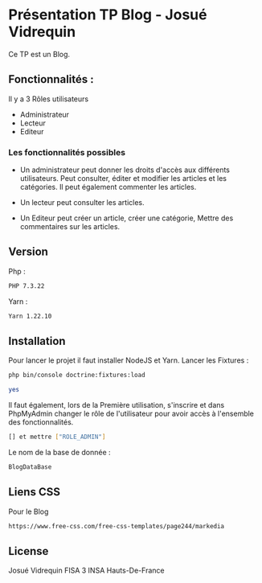 # Présentation TP Blog - Josué Vidrequin

Ce TP est un Blog. 

## Fonctionnalités : 

Il y a 3 Rôles utilisateurs 

- Administrateur 
- Lecteur 
- Editeur 


### Les fonctionnalités possibles 
- Un administrateur peut donner les droits d'accès aux différents utilisateurs. Peut consulter, éditer et modifier les articles et les catégories. Il peut également commenter les articles. 

- Un lecteur peut consulter les articles. 
- Un Editeur peut créer un article, créer une catégorie, Mettre des commentaires sur les articles. 

## Version


Php : 
```bash
PHP 7.3.22
```

Yarn : 
```bash
Yarn 1.22.10
```




## Installation

Pour lancer le projet il faut installer NodeJS et Yarn. 
Lancer les Fixtures : 
```bash
php bin/console doctrine:fixtures:load
```
```bash
yes 
```
Il faut également, lors de la Première utilisation, s'inscrire et dans PhpMyAdmin changer le rôle de l'utilisateur pour avoir accès à l'ensemble des fonctionnalités.

```bash
[] et mettre ["ROLE_ADMIN"]
```
Le nom de la base de donnée : 
```sql
BlogDataBase
```



## Liens CSS 
Pour le Blog
```bash
https://www.free-css.com/free-css-templates/page244/markedia
```


## License
Josué Vidrequin FISA 3 INSA Hauts-De-France 
